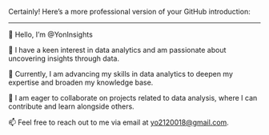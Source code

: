 Certainly! Here’s a more professional version of your GitHub introduction:

---

👋 Hello, I’m @YonInsights

👀 I have a keen interest in data analytics and am passionate about uncovering insights through data.

🌱 Currently, I am advancing my skills in data analytics to deepen my expertise and broaden my knowledge base.

💞️ I am eager to collaborate on projects related to data analysis, where I can contribute and learn alongside others.

📫 Feel free to reach out to me via email at yo2120018@gmail.com.

<!---
YonInsights/YonInsights is a ✨ special ✨ repository. Its `README.md` (this file) appears on your GitHub profile. You can click the Preview link to take a look at your changes.
--->
